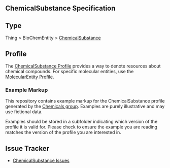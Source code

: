 ## ChemicalSubstance Specification

## Type

Thing > BioChemEntity > [ChemicalSubstance](https://bioschemas.org/ChemicalSubstance)

## Profile

The [ChemicalSubstance Profile](https://bioschemas.org/profiles/ChemicalSubstance/) provides a way to denote resources about chemical compounds. For specific molecular entities, use the [MolecularEntity Profile](https://bioschemas.org/profiles/MolecularEntity).

### Example Markup

This repository contains example markup for the ChemicalSubstance profile generated by the [Chemicals group](https://bioschemas.org/groups/Chemicals/). Examples are purely illustrative and may use fictional data. 

Examples should be stored in a subfolder indicating which version of the profile it is valid for. Please check to ensure the example you are reading matches the version of the profile you are interested in.

## Issue Tracker 

- [ChemicalSubstance Issues](https://github.com/BioSchemas/specifications/labels/type%3A%20ChemicalSubstance)

